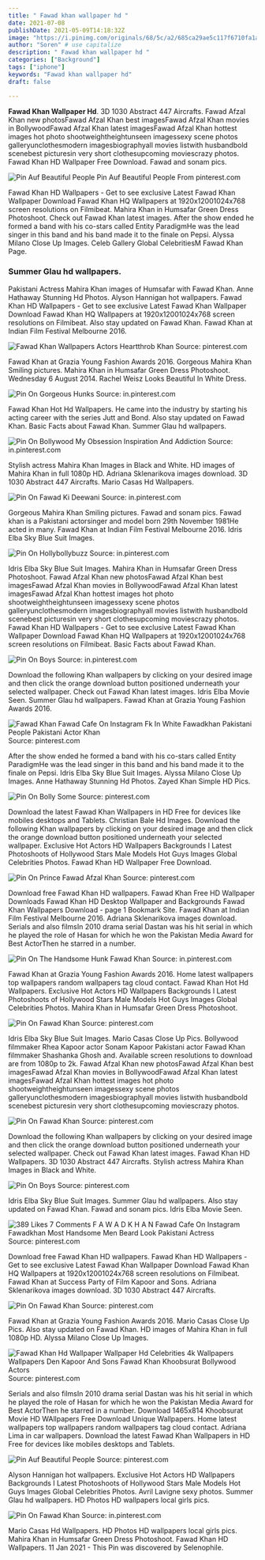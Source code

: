 ```yaml
---
title: " Fawad khan wallpaper hd "
date: 2021-07-08
publishDate: 2021-05-09T14:18:32Z
image: "https://i.pinimg.com/originals/68/5c/a2/685ca29ae5c117f6710fa1a1aa192576.jpg"
author: "Soren" # use capitalize
description: " Fawad khan wallpaper hd "
categories: ["Background"]
tags: ["iphone"]
keywords: "Fawad khan wallpaper hd"
draft: false

---
```



**Fawad Khan Wallpaper Hd**. 3D 1030 Abstract 447 Aircrafts. Fawad Afzal Khan new photosFawad Afzal Khan best imagesFawad Afzal Khan movies in BollywoodFawad Afzal Khan latest imagesFawad Afzal Khan hottest images hot photo shootweightheightunseen imagessexy scene photos galleryunclothesmodern imagesbiographyall movies listwith husbandbold scenebest picturesin very short clothesupcoming moviescrazy photos. Fawad Khan HD Wallpaper Free Download. Fawad and sonam pics.

![Pin Auf Beautiful People](https://i.pinimg.com/originals/a7/5c/22/a75c222d615bae340ef7529a0434021d.jpg "Pin Auf Beautiful People")
Pin Auf Beautiful People From pinterest.com


Fawad Khan HD Wallpapers - Get to see exclusive Latest Fawad Khan Wallpaper Download Fawad Khan HQ Wallpapers at 1920x12001024x768 screen resolutions on Filmibeat. Mahira Khan in Humsafar Green Dress Photoshoot. Check out Fawad Khan latest images. After the show ended he formed a band with his co-stars called Entity ParadigmHe was the lead singer in this band and his band made it to the finale on Pepsi. Alyssa Milano Close Up Images. Celeb Gallery Global CelebritiesM Fawad Khan Page.

### Summer Glau hd wallpapers.

Pakistani Actress Mahira Khan images of Humsafar with Fawad Khan. Anne Hathaway Stunning Hd Photos. Alyson Hannigan hot wallpapers. Fawad Khan HD Wallpapers - Get to see exclusive Latest Fawad Khan Wallpaper Download Fawad Khan HQ Wallpapers at 1920x12001024x768 screen resolutions on Filmibeat. Also stay updated on Fawad Khan. Fawad Khan at Indian Film Festival Melbourne 2016.


![Fawad Khan Wallpapers Actors Heartthrob Khan](https://i.pinimg.com/originals/e1/d3/c9/e1d3c9b330dfb06db9195ab09e17c8ad.jpg "Fawad Khan Wallpapers Actors Heartthrob Khan")
Source: pinterest.com

Fawad Khan at Grazia Young Fashion Awards 2016. Gorgeous Mahira Khan Smiling pictures. Mahira Khan in Humsafar Green Dress Photoshoot. Wednesday 6 August 2014. Rachel Weisz Looks Beautiful In White Dress.

![Pin On Gorgeous Hunks](https://i.pinimg.com/originals/a2/d8/90/a2d890ea2f7c6586fc1962aa0657a24c.jpg "Pin On Gorgeous Hunks")
Source: in.pinterest.com

Fawad Khan Hot Hd Wallpapers. He came into the industry by starting his acting career with the series Jutt and Bond. Also stay updated on Fawad Khan. Basic Facts about Fawad Khan. Summer Glau hd wallpapers.

![Pin On Bollywood My Obsession Inspiration And Addiction](https://i.pinimg.com/originals/4b/06/e2/4b06e25ee376e4f4c626a770f9478f7d.jpg "Pin On Bollywood My Obsession Inspiration And Addiction")
Source: in.pinterest.com

Stylish actress Mahira Khan Images in Black and White. HD images of Mahira Khan in full 1080p HD. Adriana Sklenarikova images download. 3D 1030 Abstract 447 Aircrafts. Mario Casas Hd Wallpapers.

![Pin On Fawad Ki Deewani](https://i.pinimg.com/originals/92/59/f7/9259f7a373ed78f56254a425807dc771.jpg "Pin On Fawad Ki Deewani")
Source: in.pinterest.com

Gorgeous Mahira Khan Smiling pictures. Fawad and sonam pics. Fawad khan is a Pakistani actorsinger and model born 29th November 1981He acted in many. Fawad Khan at Indian Film Festival Melbourne 2016. Idris Elba Sky Blue Suit Images.

![Pin On Hollybollybuzz](https://i.pinimg.com/originals/35/53/7c/35537c0565028f043ce71c125fa853bb.jpg "Pin On Hollybollybuzz")
Source: in.pinterest.com

Idris Elba Sky Blue Suit Images. Mahira Khan in Humsafar Green Dress Photoshoot. Fawad Afzal Khan new photosFawad Afzal Khan best imagesFawad Afzal Khan movies in BollywoodFawad Afzal Khan latest imagesFawad Afzal Khan hottest images hot photo shootweightheightunseen imagessexy scene photos galleryunclothesmodern imagesbiographyall movies listwith husbandbold scenebest picturesin very short clothesupcoming moviescrazy photos. Fawad Khan HD Wallpapers - Get to see exclusive Latest Fawad Khan Wallpaper Download Fawad Khan HQ Wallpapers at 1920x12001024x768 screen resolutions on Filmibeat. Basic Facts about Fawad Khan.

![Pin On Boys](https://i.pinimg.com/originals/e5/91/b6/e591b601c81447e6321c10e1a8ab99e5.png "Pin On Boys")
Source: in.pinterest.com

Download the following Khan wallpapers by clicking on your desired image and then click the orange download button positioned underneath your selected wallpaper. Check out Fawad Khan latest images. Idris Elba Movie Seen. Summer Glau hd wallpapers. Fawad Khan at Grazia Young Fashion Awards 2016.

![Fawad Khan Fawad Cafe On Instagram Fk In White Fawadkhan Pakistani People Pakistani Actor Khan](https://i.pinimg.com/564x/70/15/10/70151042f28ceaeacf56d5b87845ab18.jpg "Fawad Khan Fawad Cafe On Instagram Fk In White Fawadkhan Pakistani People Pakistani Actor Khan")
Source: pinterest.com

After the show ended he formed a band with his co-stars called Entity ParadigmHe was the lead singer in this band and his band made it to the finale on Pepsi. Idris Elba Sky Blue Suit Images. Alyssa Milano Close Up Images. Anne Hathaway Stunning Hd Photos. Zayed Khan Simple HD Pics.

![Pin On Bolly Some](https://i.pinimg.com/originals/24/21/8d/24218d73ffd8f00a47b7c1eb706279c7.jpg "Pin On Bolly Some")
Source: pinterest.com

Download the latest Fawad Khan Wallpapers in HD Free for devices like mobiles desktops and Tablets. Christian Bale Hd Images. Download the following Khan wallpapers by clicking on your desired image and then click the orange download button positioned underneath your selected wallpaper. Exclusive Hot Actors HD Wallpapers Backgrounds I Latest Photoshoots of Hollywood Stars Male Models Hot Guys Images Global Celebrities Photos. Fawad Khan HD Wallpaper Free Download.

![Pin On Prince Fawad Afzal Khan](https://i.pinimg.com/originals/7e/ab/a1/7eaba15fc7984d53ac350a8de80ca2c4.jpg "Pin On Prince Fawad Afzal Khan")
Source: pinterest.com

Download free Fawad Khan HD wallpapers. Fawad Khan Free HD Wallpaper Downloads Fawad Khan HD Desktop Wallpaper and Backgrounds Fawad Khan Wallpapers Download - page 1 Bookmark Site. Fawad Khan at Indian Film Festival Melbourne 2016. Adriana Sklenarikova images download. Serials and also filmsIn 2010 drama serial Dastan was his hit serial in which he played the role of Hasan for which he won the Pakistan Media Award for Best ActorThen he starred in a number.

![Pin On The Handsome Hunk Fawad Khan](https://i.pinimg.com/originals/fb/c1/b4/fbc1b409f2a9ccef2e88772b7176a15f.jpg "Pin On The Handsome Hunk Fawad Khan")
Source: in.pinterest.com

Fawad Khan at Grazia Young Fashion Awards 2016. Home latest wallpapers top wallpapers random wallpapers tag cloud contact. Fawad Khan Hot Hd Wallpapers. Exclusive Hot Actors HD Wallpapers Backgrounds I Latest Photoshoots of Hollywood Stars Male Models Hot Guys Images Global Celebrities Photos. Mahira Khan in Humsafar Green Dress Photoshoot.

![Pin On Fawad Khan](https://i.pinimg.com/originals/de/c8/51/dec85176c0504e277b6abcc7cc7a0f8c.jpg "Pin On Fawad Khan")
Source: pinterest.com

Idris Elba Sky Blue Suit Images. Mario Casas Close Up Pics. Bollywood filmmaker Rhea Kapoor actor Sonam Kapoor Pakistani actor Fawad Khan filmmaker Shashanka Ghosh and. Available screen resolutions to download are from 1080p to 2k. Fawad Afzal Khan new photosFawad Afzal Khan best imagesFawad Afzal Khan movies in BollywoodFawad Afzal Khan latest imagesFawad Afzal Khan hottest images hot photo shootweightheightunseen imagessexy scene photos galleryunclothesmodern imagesbiographyall movies listwith husbandbold scenebest picturesin very short clothesupcoming moviescrazy photos.

![Pin On Fawad Khan](https://i.pinimg.com/originals/f2/29/f9/f229f9f6a525b2f760578125e3824a9b.jpg "Pin On Fawad Khan")
Source: pinterest.com

Download the following Khan wallpapers by clicking on your desired image and then click the orange download button positioned underneath your selected wallpaper. Check out Fawad Khan latest images. Fawad Khan HD Wallpapers. 3D 1030 Abstract 447 Aircrafts. Stylish actress Mahira Khan Images in Black and White.

![Pin On Boys](https://i.pinimg.com/originals/19/1e/3a/191e3a282f84066378cb8a83f0c37dc0.jpg "Pin On Boys")
Source: pinterest.com

Idris Elba Sky Blue Suit Images. Summer Glau hd wallpapers. Also stay updated on Fawad Khan. Fawad and sonam pics. Idris Elba Movie Seen.

![389 Likes 7 Comments F A W A D K H A N Fawad Cafe On Instagram Fawadkhan Most Handsome Men Beard Look Pakistani Actress](https://i.pinimg.com/originals/be/7c/08/be7c08c476b0a9005b9868108856153a.jpg "389 Likes 7 Comments F A W A D K H A N Fawad Cafe On Instagram Fawadkhan Most Handsome Men Beard Look Pakistani Actress")
Source: pinterest.com

Download free Fawad Khan HD wallpapers. Fawad Khan HD Wallpapers - Get to see exclusive Latest Fawad Khan Wallpaper Download Fawad Khan HQ Wallpapers at 1920x12001024x768 screen resolutions on Filmibeat. Fawad Khan at Success Party of Film Kapoor and Sons. Adriana Sklenarikova images download. 3D 1030 Abstract 447 Aircrafts.

![Pin On Fawad Khan](https://i.pinimg.com/originals/de/d0/2c/ded02c7cbef249bbc132aaf71686e045.jpg "Pin On Fawad Khan")
Source: pinterest.com

Fawad Khan at Grazia Young Fashion Awards 2016. Mario Casas Close Up Pics. Also stay updated on Fawad Khan. HD images of Mahira Khan in full 1080p HD. Alyssa Milano Close Up Images.

![Fawad Khan Hd Wallpaper Wallpaper Hd Celebrities 4k Wallpapers Wallpapers Den Kapoor And Sons Fawad Khan Khoobsurat Bollywood Actors](https://i.pinimg.com/736x/39/f3/d2/39f3d27e9d2101586806a77a4d9c5017.jpg "Fawad Khan Hd Wallpaper Wallpaper Hd Celebrities 4k Wallpapers Wallpapers Den Kapoor And Sons Fawad Khan Khoobsurat Bollywood Actors")
Source: pinterest.com

Serials and also filmsIn 2010 drama serial Dastan was his hit serial in which he played the role of Hasan for which he won the Pakistan Media Award for Best ActorThen he starred in a number. Download 1465x814 Khoobsurat Movie HD WAllpapers Free Download Unique Wallpapers. Home latest wallpapers top wallpapers random wallpapers tag cloud contact. Adriana Lima in car wallpapers. Download the latest Fawad Khan Wallpapers in HD Free for devices like mobiles desktops and Tablets.

![Pin Auf Beautiful People](https://i.pinimg.com/originals/a7/5c/22/a75c222d615bae340ef7529a0434021d.jpg "Pin Auf Beautiful People")
Source: pinterest.com

Alyson Hannigan hot wallpapers. Exclusive Hot Actors HD Wallpapers Backgrounds I Latest Photoshoots of Hollywood Stars Male Models Hot Guys Images Global Celebrities Photos. Avril Lavigne sexy photos. Summer Glau hd wallpapers. HD Photos HD wallpapers local girls pics.

![Pin On Fawad Khan](https://i.pinimg.com/originals/68/5c/a2/685ca29ae5c117f6710fa1a1aa192576.jpg "Pin On Fawad Khan")
Source: in.pinterest.com

Mario Casas Hd Wallpapers. HD Photos HD wallpapers local girls pics. Mahira Khan in Humsafar Green Dress Photoshoot. Fawad Khan HD Wallpapers. 11 Jan 2021 - This Pin was discovered by Selenophile.

